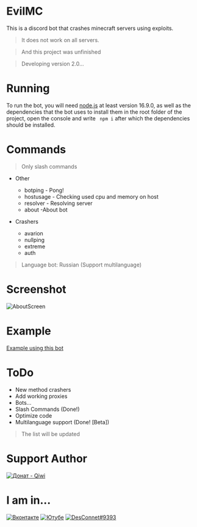 # EvilMC
This is a discord bot that crashes minecraft servers using exploits.
> It does not work on all servers.

> And this project was unfinished 

> Developing version 2.0...

# Running
To run the bot, you will need [node.js](https://nodejs.org/en/download/) at least version 16.9.0, as well as the dependencies that the bot uses to install them in the root folder of the project, open the console and write ` npm i` after which the dependencies should be installed.

# Commands
> Only slash commands

* Other
  * botping - Pong!
  * hostusage - Checking used cpu and memory on host
  * resolver - Resolving server
  * about -About bot

* Crashers
  * avarion
  * nullping
  * extreme
  * auth

> Language bot: Russian (Support multilanguage)

# Screenshot
![AboutScreen](https://user-images.githubusercontent.com/31757032/150298339-bb227406-0ae9-4095-befd-818726378b3a.png)

# Example
[Example using this bot](https://www.youtube.com/watch?v=5_bqOTMevdg)

# ToDo
 * New method crashers
 * Add working proxies
 * Bots...
 * Slash Commands (Done!)
 * Optimize code
 * Multilanguage support (Done! [Beta])

> The list will be updated

# Support Author
[![Донат - Qiwi](https://img.shields.io/badge/Донат-Qiwi-orange?logo=qiwi)](https://qiwi.com/n/theDesConnet)

# I am in...
[![Вконтакте](https://img.shields.io/badge/VK-blue?logo=vk)](https://vk.com/endnet)
[![Ютубе](https://img.shields.io/badge/Ютубе-FF0000?logo=youtube)](https://youtube.com/c/DesConnet)
[![DesConnet#9393](https://img.shields.io/badge/DesConnet%239393-7289DA?logo=discord&logoColor=white)](https://discord.com/users/1027310755760062545/)
